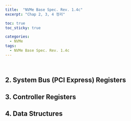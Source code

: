 ```yaml
---
title:  "NVMe Base Spec. Rev. 1.4c"
excerpt: "Chap 2, 3, 4 정리"

toc: true
toc_sticky: true

categories:
  - NVMe
tags:
  - NVMe Base Spec. Rev. 1.4c
---
```


<br>

## 2. System Bus (PCI Express) Registers





## 3. Controller Registers 





## 4. Data Structures 



